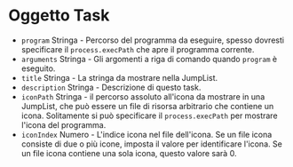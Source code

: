 # Oggetto Task

* `program` Stringa - Percorso del programma da eseguire, spesso dovresti specificare il `process.execPath` che apre il programma corrente.
* `arguments` Stringa - Gli argomenti a riga di comando quando `program` è eseguito.
* `title` Stringa - La stringa da mostrare nella JumpList.
* `description` Stringa - Descrizione di questo task.
* `iconPath` Stringa - il percorso assoluto all'icona da mostrare in una JumpList, che può essere un file di risorsa arbitrario che contiene un icona. Solitamente si può specificare il `process.execPath` per mostrare l'icona del programma.
* `iconIndex` Numero - L'indice icona nel file dell'icona. Se un file icona consiste di due o più icone, imposta il valore per identificare l'icona. Se un file icona contiene una sola icona, questo valore sarà 0.